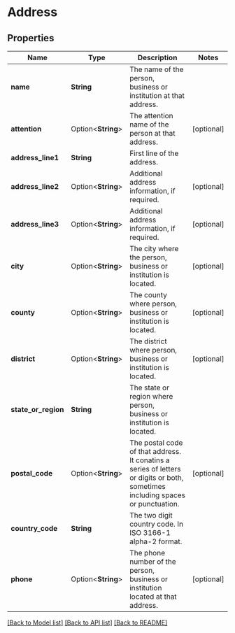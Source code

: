 # Address

## Properties

Name | Type | Description | Notes
------------ | ------------- | ------------- | -------------
**name** | **String** | The name of the person, business or institution at that address. | 
**attention** | Option<**String**> | The attention name of the person at that address. | [optional]
**address_line1** | **String** | First line of the address. | 
**address_line2** | Option<**String**> | Additional address information, if required. | [optional]
**address_line3** | Option<**String**> | Additional address information, if required. | [optional]
**city** | Option<**String**> | The city where the person, business or institution is located. | [optional]
**county** | Option<**String**> | The county where person, business or institution is located. | [optional]
**district** | Option<**String**> | The district where person, business or institution is located. | [optional]
**state_or_region** | **String** | The state or region where person, business or institution is located. | 
**postal_code** | Option<**String**> | The postal code of that address. It conatins a series of letters or digits or both, sometimes including spaces or punctuation. | [optional]
**country_code** | **String** | The two digit country code. In ISO 3166-1 alpha-2 format. | 
**phone** | Option<**String**> | The phone number of the person, business or institution located at that address. | [optional]

[[Back to Model list]](../README.md#documentation-for-models) [[Back to API list]](../README.md#documentation-for-api-endpoints) [[Back to README]](../README.md)


